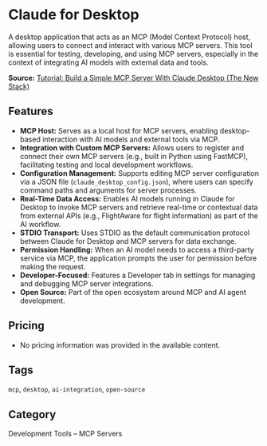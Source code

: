 # Claude for Desktop

A desktop application that acts as an MCP (Model Context Protocol) host, allowing users to connect and interact with various MCP servers. This tool is essential for testing, developing, and using MCP servers, especially in the context of integrating AI models with external data and tools.

**Source:** [Tutorial: Build a Simple MCP Server With Claude Desktop (The New Stack)](https://thenewstack.io/tutorial-build-a-simple-mcp-server-with-claude-desktop/)

## Features
- **MCP Host:** Serves as a local host for MCP servers, enabling desktop-based interaction with AI models and external tools via MCP.
- **Integration with Custom MCP Servers:** Allows users to register and connect their own MCP servers (e.g., built in Python using FastMCP), facilitating testing and local development workflows.
- **Configuration Management:** Supports editing MCP server configuration via a JSON file (`claude_desktop_config.json`), where users can specify command paths and arguments for server processes.
- **Real-Time Data Access:** Enables AI models running in Claude for Desktop to invoke MCP servers and retrieve real-time or contextual data from external APIs (e.g., FlightAware for flight information) as part of the AI workflow.
- **STDIO Transport:** Uses STDIO as the default communication protocol between Claude for Desktop and MCP servers for data exchange.
- **Permission Handling:** When an AI model needs to access a third-party service via MCP, the application prompts the user for permission before making the request.
- **Developer-Focused:** Features a Developer tab in settings for managing and debugging MCP server integrations.
- **Open Source:** Part of the open ecosystem around MCP and AI agent development.

## Pricing
- No pricing information was provided in the available content.

## Tags
`mcp`, `desktop`, `ai-integration`, `open-source`

## Category
Development Tools – MCP Servers
